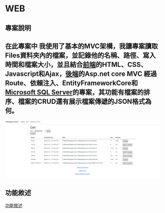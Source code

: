 # WEB

## 專案說明
## 在此專案中 我使用了基本的MVC架構，我讓專案讀取Files資料夾內的檔案，並記錄他的名稱、路徑、寫入時間和檔案大小，並且結合[前端](./WebApplication1/WebApplication1/Views/MyApi/Get.cshtml)的HTML、CSS、Javascript和Ajax，[後端](./WebApplication1/WebApplication1/Controllers/MyApiController.cs)的Asp.net core MVC 經過Route、依賴注入、EntityFrameworkCore和[Microsoft SQL Server](./WebApplication1/WebApplication1/appsettings.json)的專案，其功能有檔案的排序、檔案的CRUD還有展示檔案傳遞的JSON格式為何。 

![](./pic/pic1.png)


## 功能敘述
[功能敘述](./WebApplication1/WebApplication1/README.md)

